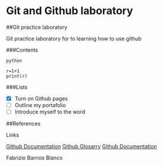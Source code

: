 # Git and Github laboratory

##Git practice laboratory

Git practice laboratory for to learning how to use github

###Contents

```
python

r=1+1
print(r)
```
###Lists

- [x] Turn on Github pages
- [ ] Outline my portafolio
- [ ] Introduce myself to the word

##References

Links

[Github Documentation](https://docs.github.com/en)
[Github Glosarry](https://docs.github.com/en/get-started/learning-about-github/github-glossary)
[Github Documentation](https://git-scm.com/doc)


Fabrizio Barrios Blanco
